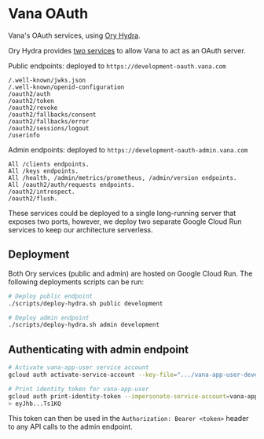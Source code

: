 # Vana OAuth
Vana's OAuth services, using [Ory Hydra](https://github.com/ory/hydra).

Ory Hydra provides [two services](https://www.ory.sh/docs/hydra/self-hosted/production#exposing-administrative-and-public-api-endpoints) to allow Vana to act as an OAuth server.

Public endpoints: deployed to `https://development-oauth.vana.com`
```
/.well-known/jwks.json
/.well-known/openid-configuration
/oauth2/auth
/oauth2/token
/oauth2/revoke
/oauth2/fallbacks/consent
/oauth2/fallbacks/error
/oauth2/sessions/logout
/userinfo
```

Admin endpoints: deployed to `https://development-oauth-admin.vana.com`
```
All /clients endpoints.
All /keys endpoints.
All /health, /admin/metrics/prometheus, /admin/version endpoints.
All /oauth2/auth/requests endpoints.
/oauth2/introspect.
/oauth2/flush.
```

These services could be deployed to a single long-running server that exposes two ports, however, we deploy two separate Google Cloud Run services to keep our architecture serverless.

## Deployment
Both Ory services (public and admin) are hosted on Google Cloud Run. The following deployments scripts can be run:
```sh
# Deploy public endpoint
./scripts/deploy-hydra.sh public development

# Deploy admin endpoint
./scripts/deploy-hydra.sh admin development
```

## Authenticating with admin endpoint
```sh
# Activate vana-app-user service account
gcloud auth activate-service-account --key-file=".../vana-app-user-development.json"

# Print identity token for vana-app-user
gcloud auth print-identity-token --impersonate-service-account=vana-app-user@corsali-development.iam.gserviceaccount.com --audiences="https://ory-hydra-admin-development-khacypbkia-uc.a.run.app"
> eyJhb...Ts1KQ
```
This token can then be used in the `Authorization: Bearer <token>` header to any API calls to the admin endpoint.
